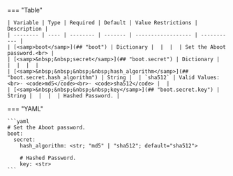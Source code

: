 <!--
  ~ Copyright (c) 2024 Arista Networks, Inc.
  ~ Use of this source code is governed by the Apache License 2.0
  ~ that can be found in the LICENSE file.
  -->
=== "Table"

    | Variable | Type | Required | Default | Value Restrictions | Description |
    | -------- | ---- | -------- | ------- | ------------------ | ----------- |
    | [<samp>boot</samp>](## "boot") | Dictionary |  |  |  | Set the Aboot password.<br> |
    | [<samp>&nbsp;&nbsp;secret</samp>](## "boot.secret") | Dictionary |  |  |  |  |
    | [<samp>&nbsp;&nbsp;&nbsp;&nbsp;hash_algorithm</samp>](## "boot.secret.hash_algorithm") | String |  | `sha512` | Valid Values:<br>- <code>md5</code><br>- <code>sha512</code> |  |
    | [<samp>&nbsp;&nbsp;&nbsp;&nbsp;key</samp>](## "boot.secret.key") | String |  |  |  | Hashed Password. |

=== "YAML"

    ```yaml
    # Set the Aboot password.
    boot:
      secret:
        hash_algorithm: <str; "md5" | "sha512"; default="sha512">

        # Hashed Password.
        key: <str>
    ```
